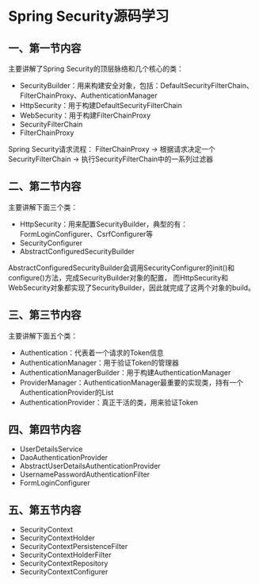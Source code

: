 # Spring Security源码学习
## 一、第一节内容

主要讲解了Spring Security的顶层脉络和几个核心的类：

* SecurityBuilder：用来构建安全对象，包括：DefaultSecurityFilterChain、FilterChainProxy、AuthenticationManager
* HttpSecurity：用于构建DefaultSecurityFilterChain
* WebSecurity：用于构建FilterChainProxy
* SecurityFilterChain
* FilterChainProxy

Spring Security请求流程：
FilterChainProxy -> 根据请求决定一个SecurityFilterChain -> 执行SecurityFilterChain中的一系列过滤器

## 二、第二节内容

主要讲解下面三个类：

- HttpSecurity：用来配置SecurityBuilder，典型的有：FormLoginConfigurer、CsrfConfigurer等
- SecurityConfigurer
- AbstractConfiguredSecurityBuilder

AbstractConfiguredSecurityBuilder会调用SecurityConfigurer的init()和configure()方法，完成SecurityBuilder对象的配置，
而HttpSecurity和WebSecurity对象都实现了SecurityBuilder，因此就完成了这两个对象的build。

## 三、第三节内容

主要讲解下面五个类：

- Authentication：代表着一个请求的Token信息
- AuthenticationManager：用于验证Token的管理器
- AuthenticationManagerBuilder：用于构建AuthenticationManager
- ProviderManager：AuthenticationManager最重要的实现类，持有一个AuthenticationProvider的List
- AuthenticationProvider：真正干活的类，用来验证Token

## 四、第四节内容

- UserDetailsService
- DaoAuthenticationProvider
- AbstractUserDetailsAuthenticationProvider
- UsernamePasswordAuthenticationFilter
- FormLoginConfigurer

## 五、第五节内容
- SecurityContext
- SecurityContextHolder
- SecurityContextPersistenceFilter
- SecurityContextHolderFilter
- SecurityContextRepository
- SecurityContextConfigurer